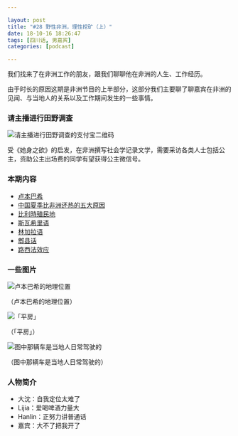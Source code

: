 ```yaml
---

layout: post
title: "#28 野性非洲，理性挖矿（上）"
date: 18-10-16 18:26:47
tags: [四川话, 男嘉宾]
categories: [podcast]

---
```


我们找来了在非洲工作的朋友，跟我们聊聊他在非洲的人生、工作经历。

由于时长的原因这期是非洲节目的上半部分，这部分我们主要聊了聊嘉宾在非洲的见闻、与当地人的关系以及工作期间发生的一些事情。

### 请主播进行田野调查

![请主播进行田野调查的支付宝二维码]({{site.url}}/assets/img/africa/alipay.png)

受《她身之欲》的启发，在非洲撰写社会学记录文学，需要采访各类人士包括公主，资助公主出场费的同学有望获得公主微信号。

### 本期内容

- [卢本巴希](https://zh.wikipedia.org/wiki/%E7%9B%A7%E6%9C%AC%E5%B7%B4%E5%B8%8C)
- [中国夏季比非洲还热的五大原因](http://blog.sina.com.cn/s/blog_49b486130102xmos.html)
- [比利時殖民地](https://www.wikiwand.com/zh-hk/%E6%AF%94%E5%88%A9%E6%99%82%E6%AE%96%E6%B0%91%E5%9C%B0)
- [斯瓦希里语](https://zh.wikipedia.org/wiki/%E6%96%AF%E7%93%A6%E5%B8%8C%E9%87%8C%E8%AF%AD)
- [林加拉语](https://zh.wikipedia.org/wiki/%E6%9E%97%E5%8A%A0%E6%8B%89%E8%AF%AD)
- [郫县话](https://baike.baidu.com/item/%E9%83%AB%E5%8E%BF%E8%AF%9D)
- [路西法效应](https://www.wikiwand.com/zh/%E8%B7%AF%E8%A5%BF%E6%B3%95%E6%95%88%E5%BA%94)

### 一些图片

![卢本巴希的地理位置]({{site.url}}/assets/img/africa/5.jpg)

（卢本巴希的地理位置）

![「平房」]({{site.url}}/assets/img/africa/4.jpg)

（「平房」）

![图中那辆车是当地人日常驾驶的]({{site.url}}/assets/img/africa/2.jpg)

（图中那辆车是当地人日常驾驶的）

### 人物简介

- 大沈：自我定位太难了
- Lijia：爱喝啤酒力量大
- Hanlin：正努力讲普通话
- 嘉宾：大不了把我开了